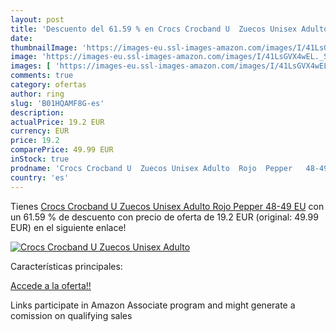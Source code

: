 ```yaml
---
layout: post
title: 'Descuento del 61.59 % en Crocs Crocband U  Zuecos Unisex Adulto  '
date: 
thumbnailImage: 'https://images-eu.ssl-images-amazon.com/images/I/41LsGVX4wEL._SL200_.jpg'
image: 'https://images-eu.ssl-images-amazon.com/images/I/41LsGVX4wEL._SL200_.jpg'
images: [ 'https://images-eu.ssl-images-amazon.com/images/I/41LsGVX4wEL._SL200_.jpg' ]
comments: true
category: ofertas
author: ring
slug: 'B01HQAMF8G-es'
description:
actualPrice: 19.2 EUR
currency: EUR
price: 19.2
comparePrice: 49.99 EUR
inStock: true
prodname: 'Crocs Crocband U  Zuecos Unisex Adulto  Rojo  Pepper   48-49 EU'
country: 'es'
---
```


Tienes [Crocs Crocband U  Zuecos Unisex Adulto  Rojo  Pepper   48-49 EU](https://www.amazon.es/dp/B01HQAMF8G/?tag=tolees-21) con un 61.59 % de descuento con precio de oferta de 19.2 EUR (original: 49.99 EUR) en el siguiente enlace!

[![Crocs Crocband U  Zuecos Unisex Adulto  ](https://images-eu.ssl-images-amazon.com/images/I/41LsGVX4wEL._SL200_.jpg)](https://www.amazon.es/dp/B01HQAMF8G/?tag=tolees-21)

Características principales:


[Accede a la oferta!!](https://www.amazon.es/dp/B01HQAMF8G/?tag=tolees-21)

Links participate in Amazon Associate program and might generate a comission on qualifying sales


